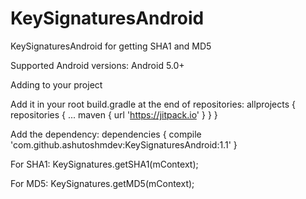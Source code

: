 # KeySignaturesAndroid
KeySignaturesAndroid for getting SHA1 and MD5

Supported Android versions: Android 5.0+

Adding to your project

Add it in your root build.gradle at the end of repositories:
allprojects {
		repositories {
			...
			maven { url 'https://jitpack.io' }
		}
	}
  
Add the dependency:
dependencies {
	       compile 'com.github.ashutoshmdev:KeySignaturesAndroid:1.1'
}

For SHA1:
KeySignatures.getSHA1(mContext);

For MD5:
KeySignatures.getMD5(mContext);
 
